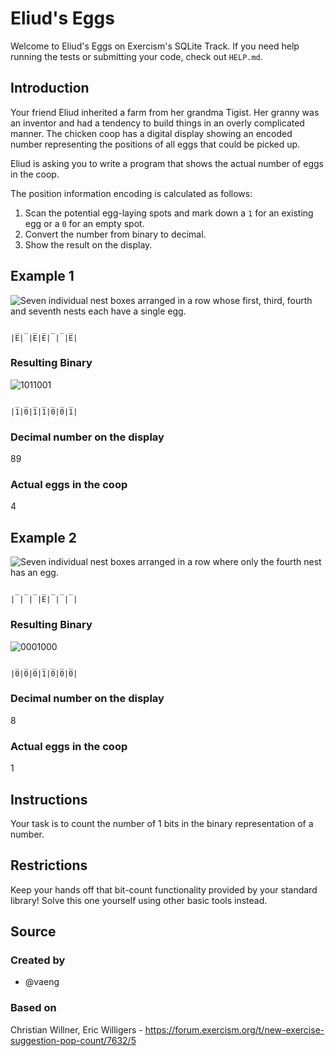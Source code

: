 # Eliud's Eggs

Welcome to Eliud's Eggs on Exercism's SQLite Track.
If you need help running the tests or submitting your code, check out `HELP.md`.

## Introduction

Your friend Eliud inherited a farm from her grandma Tigist.
Her granny was an inventor and had a tendency to build things in an overly complicated manner.
The chicken coop has a digital display showing an encoded number representing the positions of all eggs that could be picked up.

Eliud is asking you to write a program that shows the actual number of eggs in the coop.

The position information encoding is calculated as follows:

1. Scan the potential egg-laying spots and mark down a `1` for an existing egg or a `0` for an empty spot.
2. Convert the number from binary to decimal.
3. Show the result on the display.

## Example 1

![Seven individual nest boxes arranged in a row whose first, third, fourth and seventh nests each have a single egg.](https://assets.exercism.org/images/exercises/eliuds-eggs/example-1-coop.svg)

```text
 _ _ _ _ _ _ _
|E| |E|E| | |E|
```

### Resulting Binary

![1011001](https://assets.exercism.org/images/exercises/eliuds-eggs/example-1-binary.svg)

```text
 _ _ _ _ _ _ _
|1|0|1|1|0|0|1|
```

### Decimal number on the display

89

### Actual eggs in the coop

4

## Example 2

![Seven individual nest boxes arranged in a row where only the fourth nest has an egg.](https://assets.exercism.org/images/exercises/eliuds-eggs/example-2-coop.svg)

```text
 _ _ _ _ _ _ _
| | | |E| | | |
```

### Resulting Binary

![0001000](https://assets.exercism.org/images/exercises/eliuds-eggs/example-2-binary.svg)

```text
 _ _ _ _ _ _ _
|0|0|0|1|0|0|0|
```

### Decimal number on the display

8

### Actual eggs in the coop

1

## Instructions

Your task is to count the number of 1 bits in the binary representation of a number.

## Restrictions

Keep your hands off that bit-count functionality provided by your standard library!
Solve this one yourself using other basic tools instead.

## Source

### Created by

- @vaeng

### Based on

Christian Willner, Eric Willigers - https://forum.exercism.org/t/new-exercise-suggestion-pop-count/7632/5